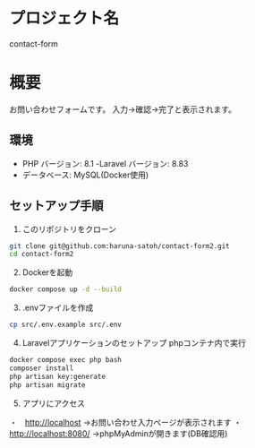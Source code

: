 # プロジェクト名

contact-form

# 概要

お問い合わせフォームです。
入力→確認→完了と表示されます。

## 環境
- PHP バージョン: 8.1
-Laravel バージョン: 8.83
- データベース: MySQL(Docker使用)

## セットアップ手順

1. このリポジトリをクローン
```bash
git clone git@github.com:haruna-satoh/contact-form2.git
cd contact-form2
```

2. Dockerを起動
```bash
docker compose up -d --build
```

3. .envファイルを作成
```bash
cp src/.env.example src/.env
```

4. Laravelアプリケーションのセットアップ
phpコンテナ内で実行
```bash
docker compose exec php bash
composer install
php artisan key:generate
php artisan migrate
```

5. アプリにアクセス

・　[http://localhost](http://localhost)
    →お問い合わせ入力ページが表示されます
・　[http://localhost:8080/](http://localhost:8080/)
    →phpMyAdminが開きます(DB確認用)